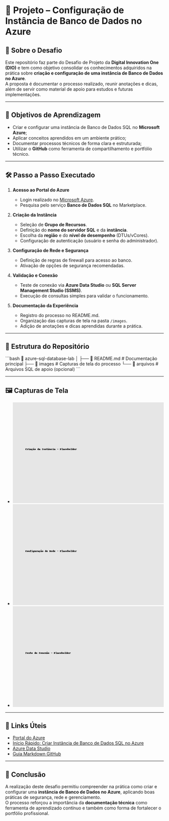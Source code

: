 # 🚀 Projeto – Configuração de Instância de Banco de Dados no Azure

## 📘 Sobre o Desafio
Este repositório faz parte do Desafio de Projeto da **Digital Innovation One (DIO)** e tem como objetivo consolidar os conhecimentos adquiridos na prática sobre **criação e configuração de uma instância de Banco de Dados no Azure**.  
A proposta é documentar o processo realizado, reunir anotações e dicas, além de servir como material de apoio para estudos e futuras implementações.  

---

## 🎯 Objetivos de Aprendizagem
- Criar e configurar uma instância de Banco de Dados SQL no **Microsoft Azure**;  
- Aplicar conceitos aprendidos em um ambiente prático;  
- Documentar processos técnicos de forma clara e estruturada;  
- Utilizar o **GitHub** como ferramenta de compartilhamento e portfólio técnico.  

---

## 🛠️ Passo a Passo Executado

1. **Acesso ao Portal do Azure**  
   - Login realizado no [Microsoft Azure](https://portal.azure.com).  
   - Pesquisa pelo serviço **Banco de Dados SQL** no Marketplace.  

2. **Criação da Instância**  
   - Seleção de **Grupo de Recursos**.  
   - Definição do **nome do servidor SQL** e da **instância**.  
   - Escolha da **região** e do **nível de desempenho** (DTUs/vCores).  
   - Configuração de autenticação (usuário e senha do administrador).  

3. **Configuração de Rede e Segurança**  
   - Definição de regras de firewall para acesso ao banco.  
   - Ativação de opções de segurança recomendadas.  

4. **Validação e Conexão**  
   - Teste de conexão via **Azure Data Studio** ou **SQL Server Management Studio (SSMS)**.  
   - Execução de consultas simples para validar o funcionamento.  

5. **Documentação da Experiência**  
   - Registro do processo no README.md.  
   - Organização das capturas de tela na pasta `/images`.  
   - Adição de anotações e dicas aprendidas durante a prática.  

---

## 📂 Estrutura do Repositório
\`\`\`bash
📁 azure-sql-database-lab
│
├── 📄 README.md   # Documentação principal
├── 📁 images      # Capturas de tela do processo
└── 📁 arquivos    # Arquivos SQL de apoio (opcional)
\`\`\`

---

## 🖼️ Capturas de Tela
- ![Criação da Instância](./images/criacao-instancia.png)  
- ![Configuração de Rede](./images/configuracao-rede.png)  
- ![Teste de Conexão](./images/teste-conexao.png)  

---

## 🔗 Links Úteis
- [Portal do Azure](https://portal.azure.com)  
- [Início Rápido: Criar Instância de Banco de Dados SQL no Azure](https://learn.microsoft.com/pt-br/azure/azure-sql/database/single-database-create-quickstart)  
- [Azure Data Studio](https://learn.microsoft.com/pt-br/sql/azure-data-studio/)  
- [Guia Markdown GitHub](https://www.markdownguide.org/basic-syntax/)  

---

## 📌 Conclusão
A realização deste desafio permitiu compreender na prática como criar e configurar uma **instância de Banco de Dados no Azure**, aplicando boas práticas de segurança, rede e gerenciamento.  
O processo reforçou a importância da **documentação técnica** como ferramenta de aprendizado contínuo e também como forma de fortalecer o portfólio profissional.  
